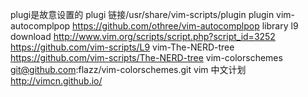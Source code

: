 plugi是故意设置的
plugi 链接/usr/share/vim-scripts/plugin
plugin
vim-autocomplpop
https://github.com/othree/vim-autocomplpop
library l9 download
http://www.vim.org/scripts/script.php?script_id=3252
https://github.com/vim-scripts/L9
vim-The-NERD-tree
https://github.com/vim-scripts/The-NERD-tree
vim-colorschemes
git@github.com:flazz/vim-colorschemes.git
vim 中文计划
http://vimcn.github.io/

